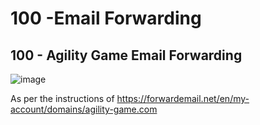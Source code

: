 # 100 -Email Forwarding

## 100 - Agility Game Email Forwarding

![image](https://github.com/user-attachments/assets/b5ef4b5e-b104-478a-b15f-169b50a200e9)

As per the instructions of https://forwardemail.net/en/my-account/domains/agility-game.com
